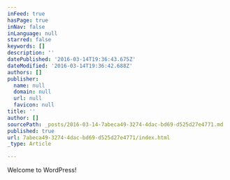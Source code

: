 ```yaml
---
inFeed: true
hasPage: true
inNav: false
inLanguage: null
starred: false
keywords: []
description: ''
datePublished: '2016-03-14T19:36:43.675Z'
dateModified: '2016-03-14T19:36:42.688Z'
authors: []
publisher:
  name: null
  domain: null
  url: null
  favicon: null
title: ''
author: []
sourcePath: _posts/2016-03-14-7abeca49-3274-4dac-bd69-d525d27e4771.md
published: true
url: 7abeca49-3274-4dac-bd69-d525d27e4771/index.html
_type: Article

---
```

Welcome to WordPress!